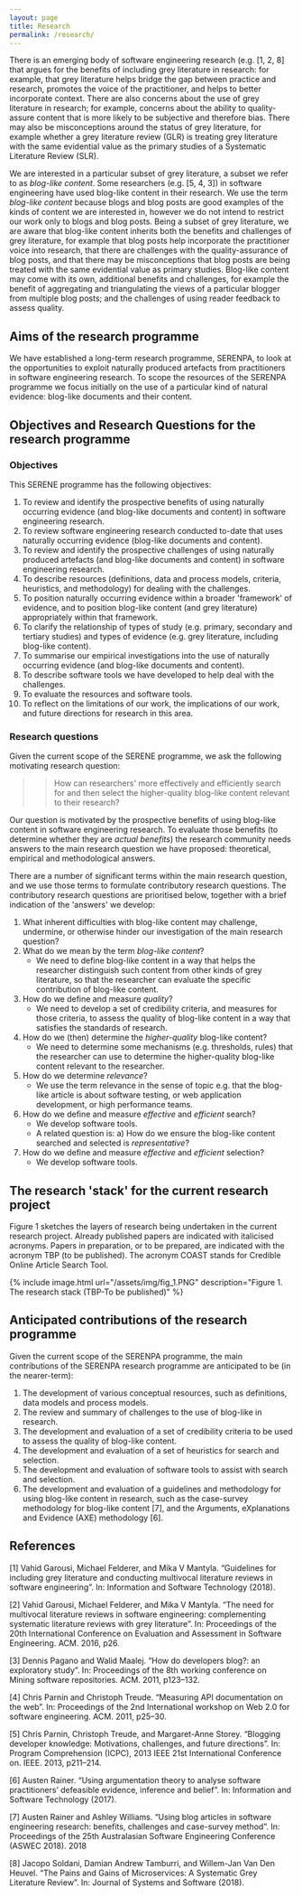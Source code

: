 ```yaml
---
layout: page
title: Research
permalink: /research/
---
```


There is an emerging body of software engineering research (e.g. [1, 2, 8] that argues for the benefits of including grey literature in research: for example, that grey literature helps bridge the gap between practice and research, promotes the voice of the practitioner, and helps to better incorporate context. There are also concerns about the use of grey literature in research; for example, concerns about the ability to quality-assure content that is more likely to be subjective and therefore bias. There may also be misconceptions around the status of grey literature, for example whether a grey literature review (GLR) is treating grey literature with the same evidential value as the primary studies of a Systematic Literature Review (SLR).

We are interested in a particular subset of grey literature, a subset we refer to as *blog-like content*. Some researchers (e.g. [5, 4, 3]) in software engineering have used blog-like content in their research. We use the term *blog-like content* because blogs and blog posts are good examples of the kinds of content we are interested in, however we do not intend to restrict our work only to blogs and blog posts. Being a subset of grey literature, we are aware that blog-like content inherits both the benefits and challenges of grey literature, for example that blog posts help incorporate the practitioner voice into research, that there are challenges with the quality-assurance of blog posts, and that there may be misconceptions that blog posts are being treated with the same evidential value as primary studies. Blog-like content may come with its own, additional benefits and challenges, for example the benefit of aggregating and triangulating the views of a particular blogger from multiple blog posts; and the challenges of using reader feedback to assess quality.

## Aims of the research programme
We have established a long-term research programme, SERENPA, to look at the opportunities to exploit naturally produced artefacts from practitioners in software engineering research. To scope the resources of the SERENPA programme we focus initially on the use of a particular kind of natural evidence: blog-like documents and their content.

## Objectives and Research Questions for the research programme

### Objectives
This SERENE programme has the following objectives:
1. To review and identify the prospective benefits of using naturally occurring evidence  (and blog-like documents and content) in software engineering research.
2. To review software engineering research conducted to-date that uses naturally occurring evidence (blog-like documents and content).
3. To review and identify the prospective challenges of using naturally produced artefacts (and blog-like documents and content) in software engineering research.
4. To describe resources (definitions, data and process models, criteria, heuristics, and methodology) for dealing with the challenges.
5. To position naturally occurring evidence within a broader 'framework' of evidence, and to position blog-like content (and grey literature) appropriately within that framework.
6. To clarify the relationship of types of study (e.g. primary, secondary and tertiary studies) and types of evidence (e.g. grey literature, including blog-like content).
7. To summarise our empirical investigations into the use of naturally occurring evidence (and blog-like documents and content).
8. To describe software tools we have developed to help deal with the challenges.
9. To evaluate the resources and software tools.
10. To reflect on the limitations of our work, the implications of our work, and future directions for research in this area.

### Research questions
Given the current scope of the SERENE programme, we ask the following motivating research question:

>> How can researchers' more effectively and efficiently search for and then select the higher-quality blog-like content relevant to their research?

Our question is motivated by the prospective benefits of using blog-like content in software engineering research. To evaluate those benefits (to determine whether they are *actual benefits*) the research community needs answers to the main research question we have proposed: theoretical, empirical and methodological answers.

There are a number of significant terms within the main research question, and we use those terms to formulate contributory research questions. The contributory research questions are prioritised below, together with a brief indication of the 'answers' we develop:

1. What inherent difficulties with blog-like content may challenge, undermine, or otherwise hinder our investigation of the main research question?
2. What do we mean by the term *blog-like content*?
    * We need to define blog-like content in a way that helps the researcher  distinguish such content from other kinds of grey literature, so that the researcher can evaluate the specific contribution of blog-like content.
3. How do we define and measure *quality*?
    * We need to develop a set of credibility criteria, and measures for those criteria, to assess the quality of blog-like content in a way that satisfies the standards of research.
4. How do we (then) determine the *higher-quality* blog-like content?
    * We need to determine some mechanisms (e.g. thresholds, rules) that the researcher can use to determine the higher-quality blog-like content relevant to the researcher.
5. How do we determine *relevance*?
    * We use the term relevance in the sense of topic e.g. that the blog-like article is about software testing, or web application development, or high performance teams.
6. How do we define and measure *effective* and *efficient* search?
    * We develop software tools.
    * A related question is:
      a) How do we ensure the blog-like content searched and selected is *representative*?
7. How do we define and measure *effective* and *efficient* selection?
    * We develop software tools.

## The research 'stack' for the current research project
Figure 1 sketches the layers of research being undertaken in the current research project. Already published papers are indicated with italicised acronyms. Papers in preparation, or to be prepared, are indicated with the acronym TBP (to be published). The acronym COAST stands for Credible Online Article Search Tool.

{% include image.html url="/assets/img/fig_1.PNG" description="Figure 1. The research stack (TBP-To be published)" %}

## Anticipated contributions of the research programme
Given the current scope of the SERENPA programme, the main contributions of the SERENPA research programme are anticipated to be (in the nearer-term):

1. The development of various conceptual resources, such as definitions, data models and process models.
2. The review and summary of challenges to the use of blog-like in research.
3. The development and evaluation of a set of credibility criteria to be used to assess the quality of blog-like content.
4. The development and evaluation of a set of heuristics for search and selection.
5. The development and evaluation of software tools to assist with search and selection.
6. The development and evaluation of a guidelines and methodology for using blog-like content in research, such as the case-survey methodology for blog-like content [7], and the Arguments, eXplanations and Evidence (AXE) methodology [6].

## References
[1] Vahid Garousi, Michael Felderer, and Mika V Mantyla. “Guidelines for including grey literature and conducting multivocal literature reviews in software engineering”. In: Information and Software Technology (2018).

[2] Vahid Garousi, Michael Felderer, and Mika V Mantyla. “The need for multivocal literature reviews in software engineering: complementing systematic literature reviews with grey literature”. In: Proceedings of the 20th International Conference on Evaluation and Assessment in Software Engineering. ACM. 2016, p26.

[3] Dennis Pagano and Walid Maalej. “How do developers blog?: an exploratory study”. In: Proceedings of the 8th working conference on Mining software repositories. ACM. 2011, p123–132.

[4] Chris Parnin and Christoph Treude. “Measuring API documentation on the web”. In: Proceedings of the 2nd International workshop on Web 2.0 for software engineering. ACM. 2011, p25–30.

[5] Chris Parnin, Christoph Treude, and Margaret-Anne Storey. “Blogging developer knowledge: Motivations, challenges, and future directions”. In: Program Comprehension (ICPC), 2013 IEEE 21st International Conference on. IEEE. 2013, p211–214.

[6] Austen Rainer. “Using argumentation theory to analyse software practitioners’ defeasible evidence, inference and belief”. In: Information and Software Technology (2017).

[7] Austen Rainer and Ashley Williams. “Using blog articles in software engineering research: benefits, challenges and case-survey method”. In: Proceedings of the 25th Australasian Software Engineering Conference (ASWEC 2018). 2018

[8] Jacopo Soldani, Damian Andrew Tamburri, and Willem-Jan Van Den Heuvel. “The Pains and Gains of Microservices: A Systematic Grey Literature Review”. In: Journal of Systems and Software (2018).





<!-- This is the base Jekyll theme. You can find out more info about customizing your Jekyll theme, as well as basic Jekyll usage documentation at [jekyllrb.com](https://jekyllrb.com/)

You can find the source code for Minima at GitHub:
[jekyll][jekyll-organization] /
[minima](https://github.com/jekyll/minima)

You can find the source code for Jekyll at GitHub:
[jekyll][jekyll-organization] /
[jekyll](https://github.com/jekyll/jekyll)


[jekyll-organization]: https://github.com/jekyll -->
